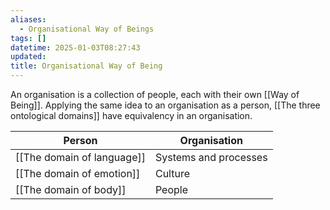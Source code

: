 ```yaml
---
aliases:
  - Organisational Way of Beings
tags: []
datetime: 2025-01-03T08:27:43
updated: 
title: Organisational Way of Being
---
```

An organisation is a collection of people, each with their own [[Way of Being]]. Applying the same idea to an organisation as a person, [[The three ontological domains]] have equivalency in an organisation.

| Person                     | Organisation          |
| -------------------------- | --------------------- |
| [[The domain of language]] | Systems and processes |
| [[The domain of emotion]]  | Culture               |
| [[The domain of body]]     | People                |

